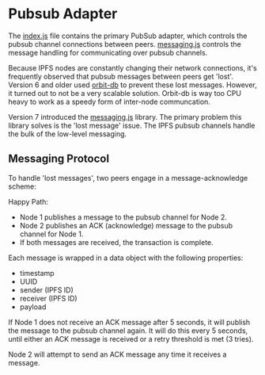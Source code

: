 # Pubsub Adapter

The [index.js](./index.js) file contains the primary PubSub adapter, which controls the pubsub channel connections between peers. [messaging.js](./messaging.js) controls the message handling for communicating over pubsub channels.

Because IPFS nodes are constantly changing their network connections, it's frequently observed that pubsub messages between peers get 'lost'. Version 6 and older used [orbit-db](https://www.npmjs.com/package/orbit-db) to prevent these lost messages. However, it turned out to not be a very scalable solution. Orbit-db is way too CPU heavy to work as a speedy form of inter-node communcation.

Version 7 introduced the [messaging.js](./messaging.js) library. The primary problem this library solves is the 'lost message' issue. The IPFS pubsub channels handle the bulk of the low-level messaging.

## Messaging Protocol

To handle 'lost messages', two peers engage in a message-acknowledge scheme:

Happy Path:

- Node 1 publishes a message to the pubsub channel for Node 2.
- Node 2 publishes an ACK (acknowledge) message to the pubsub channel for Node 1.
- If both messages are received, the transaction is complete.

Each message is wrapped in a data object with the following properties:

- timestamp
- UUID
- sender (IPFS ID)
- receiver (IPFS ID)
- payload

If Node 1 does not receive an ACK message after 5 seconds, it will publish the message to the pubsub channel again. It will do this every 5 seconds, until either an ACK message is received or a retry threshold is met (3 tries).

Node 2 will attempt to send an ACK message any time it receives a message.
